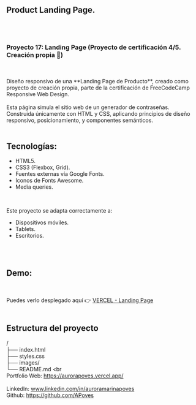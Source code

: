 ## Product Landing Page.
<br>
<br>

### Proyecto 17: Landing Page (Proyecto de certificación 4/5. Creación propia 🎯)

<br>
<br>
Diseño responsivo de una **Landing Page de Producto**, creado como proyecto de creación propia, parte de la certificación de FreeCodeCamp Responsive Web Design.

<br>
<br>
Esta página simula el sitio web de un generador de contraseñas.
<br>
Construida únicamente con HTML y CSS, aplicando principios de diseño responsivo, posicionamiento, y componentes semánticos.
<br>
<br>

## Tecnologías:
- HTML5.
- CSS3 (Flexbox, Grid).
- Fuentes externas vía Google Fonts.
- Iconos de Fonts Awesome.
- Media queries.
<br>

Este proyecto se adapta correctamente a:
- Dispositivos móviles.
- Tablets.
- Escritorios.
<br>
<br>

## Demo:
<br>

Puedes verlo desplegado aquí 👉 [VERCEL - Landing Page](https://<TU-URL>.vercel.app)  
<br>

## Estructura del proyecto
/
<br>
├── index.html
<br>
├── styles.css
<br>
├── images/
<br>
└── README.md
<br
<br>
Portfolio Web: https://aurorapoves.vercel.app/
<br>
<br>
LinkedIn: www.linkedin.com/in/auroramarinapoves
<br>
Github: https://github.com/APoves
